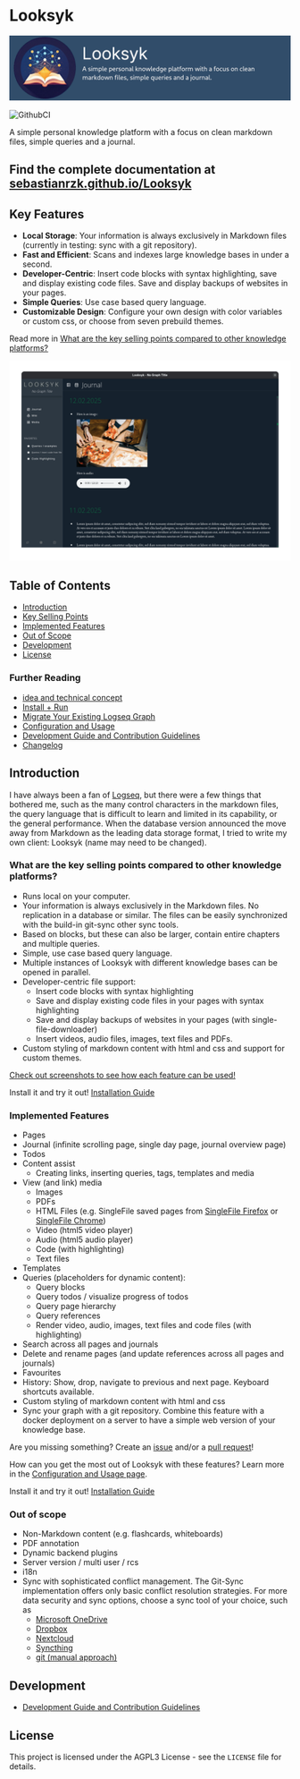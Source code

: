 # Looksyk

![banner](docs/banner.png)

![GithubCI](https://github.com/SebastianRzk/Looksyk/actions/workflows/build.yml/badge.svg?branch=main)

A simple personal knowledge platform with a focus on clean markdown files, simple queries and a journal.

## Find the complete documentation at [sebastianrzk.github.io/Looksyk](https://sebastianrzk.github.io/Looksyk/)

## Key Features

- **Local Storage**: Your information is always exclusively in Markdown files (currently in testing: sync with a git
  repository).
- **Fast and Efficient**: Scans and indexes large knowledge bases in under a second.
- **Developer-Centric**: Insert code blocks with syntax highlighting, save and display existing code files. Save and
  display backups of websites in your pages.
- **Simple Queries**: Use case based query language.
- **Customizable Design**: Configure your own design with color variables or custom css, or choose from seven prebuild
  themes.

Read more
in [What are the key selling points compared to other knowledge platforms?](#what-are-the-key-selling-points-compared-to-other-knowledge-platforms)

![intro animation](docs/intro_animation.gif)

## Table of Contents

- [Introduction](#introduction)
- [Key Selling Points](#what-are-the-key-selling-points-compared-to-other-knowledge-platforms)
- [Implemented Features](#implemented-features)
- [Out of Scope](#out-of-scope)
- [Development](#development)
- [License](#license)

### Further Reading

- [idea and technical concept](https://sebastianrzk.github.io/Looksyk/idea_and_technical_concept/)
- [Install + Run](https://sebastianrzk.github.io/Looksyk/installation/)
- [Migrate Your Existing Logseq Graph](https://sebastianrzk.github.io/Looksyk/migration_from_logseq/)
- [Configuration and Usage](https://sebastianrzk.github.io/Looksyk/usage/)
- [Development Guide and Contribution Guidelines](https://sebastianrzk.github.io/Looksyk/development_and_contribution/)
- [Changelog](https://sebastianrzk.github.io/Looksyk/changelog/)

## Introduction

I have always been a fan of [Logseq](https://logseq.com/), but there were a few things that bothered me, such as the
many control characters in the markdown files, the query language that is difficult to learn and limited in its
capability, or the general performance.
When the database version announced the move away from Markdown as the leading data storage format, I tried to write my
own client: Looksyk (name may need to be changed).

### What are the key selling points compared to other knowledge platforms?

* Runs local on your computer.
* Your information is always exclusively in the Markdown files. No replication in a database or similar. The files can
  be easily synchronized with the build-in git-sync other sync tools.
* Based on blocks, but these can also be larger, contain entire chapters and multiple queries.
* Simple, use case based query language.
* Multiple instances of Looksyk with different knowledge bases can be opened in parallel.
* Developer-centric file support:
	* Insert code blocks with syntax highlighting
	* Save and display existing code files in your pages with syntax highlighting
	* Save and display backups of websites in your pages (with single-file-downloader)
	* Insert videos, audio files, images, text files and PDFs.
* Custom styling of markdown content with html and css and support for custom themes.

[Check out screenshots to see how each feature can be used!](https://sebastianrzk.github.io/Looksyk/usage/)

Install it and try it out! [Installation Guide](https://sebastianrzk.github.io/Looksyk/installation/)

### Implemented Features

* Pages
* Journal (infinite scrolling page, single day page, journal overview page)
* Todos
* Content assist
	* Creating links, inserting queries, tags, templates and media
* View (and link) media
	* Images
	* PDFs
	* HTML Files (e.g. SingleFile saved pages
	  from [SingleFile Firefox](https://addons.mozilla.org/en-US/firefox/addon/single-file/)
	  or [SingleFile Chrome](https://chromewebstore.google.com/detail/singlefile/mpiodijhokgodhhofbcjdecpffjipkle))
	* Video (html5 video player)
	* Audio (html5 audio player)
	* Code (with highlighting)
	* Text files
* Templates
* Queries (placeholders for dynamic content):
	* Query blocks
	* Query todos / visualize progress of todos
	* Query page hierarchy
	* Query references
	* Render video, audio, images, text files and code files (with highlighting)
* Search across all pages and journals
* Delete and rename pages (and update references across all pages and journals)
* Favourites
* History: Show, drop, navigate to previous and next page. Keyboard shortcuts available.
* Custom styling of markdown content with html and css
* Sync your graph with a git repository. Combine this feature with a docker deployment on a server to have a
  simple web version of your knowledge base.

Are you missing something? Create an [issue](https://github.com/SebastianRzk/Looksyk/issues) and/or
a [pull request](https://sebastianrzk.github.io/Looksyk/development_and_contribution.html)!

How can you get the most out of Looksyk with these features? Learn more in
the [Configuration and Usage page](https://sebastianrzk.github.io/Looksyk/usage/).

Install it and try it out! [Installation Guide](https://sebastianrzk.github.io/Looksyk/installation/)

### Out of scope

* Non-Markdown content (e.g. flashcards, whiteboards)
* PDF annotation
* Dynamic backend plugins
* Server version / multi user / rcs
* i18n
* Sync with sophisticated conflict management. The Git-Sync implementation offers only basic conflict resolution
  strategies. For more data security and sync options, choose a sync tool of your choice, such as
	* [Microsoft OneDrive](https://www.microsoft.com/microsoft-365/onedrive/)
	* [Dropbox](https://www.dropbox.com/)
	* [Nextcloud](https://nextcloud.com/)
	* [Syncthing](https://syncthing.net/)
	* [git (manual approach)](https://git-scm.com/)

## Development

- [Development Guide and Contribution Guidelines](https://sebastianrzk.github.io/Looksyk/development_and_contribution/)

## License

This project is licensed under the AGPL3 License - see the `LICENSE` file for details.
